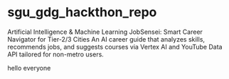 # sgu_gdg_hackthon_repo
Artificial Intelligence & Machine Learning
JobSensei: Smart Career Navigator for Tier-2/3 Cities
An AI career guide that analyzes skills, recommends jobs, and suggests courses via Vertex AI and YouTube Data API tailored for non-metro users.



hello everyone